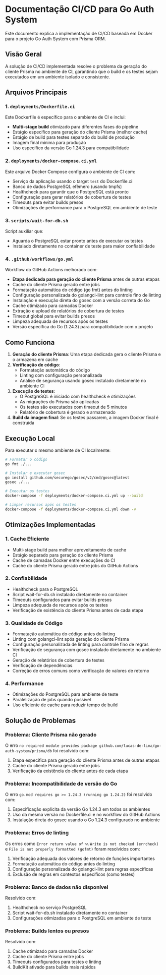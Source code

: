 # Documentação CI/CD para Go Auth System

Este documento explica a implementação de CI/CD baseada em Docker para o projeto Go Auth System com Prisma ORM.

## Visão Geral

A solução de CI/CD implementada resolve o problema da geração do cliente Prisma no ambiente de CI, garantindo que o build e os testes sejam executados em um ambiente isolado e consistente.

## Arquivos Principais

### 1. `deployments/Dockerfile.ci`

Este Dockerfile é específico para o ambiente de CI e inclui:

- **Multi-stage build** otimizado para diferentes fases do pipeline
- Estágio específico para geração do cliente Prisma (melhor cache)
- Estágio de build para testes separado do build de produção
- Imagem final mínima para produção
- Uso específico da versão Go 1.24.3 para compatibilidade

### 2. `deployments/docker-compose.ci.yml`

Este arquivo Docker Compose configura o ambiente de CI com:

- Serviço da aplicação usando o target `test` do Dockerfile.ci
- Banco de dados PostgreSQL efêmero (usando tmpfs)
- Healthcheck para garantir que o PostgreSQL está pronto
- Configuração para gerar relatórios de cobertura de testes
- Timeouts para evitar builds presos
- Otimizações de performance para o PostgreSQL em ambiente de teste

### 3. `scripts/wait-for-db.sh`

Script auxiliar que:

- Aguarda o PostgreSQL estar pronto antes de executar os testes
- Instalado diretamente no container de teste para maior confiabilidade

### 4. `.github/workflows/go.yml`

Workflow do GitHub Actions melhorado com:

- **Etapa dedicada para geração do cliente Prisma** antes de outras etapas
- Cache do cliente Prisma gerado entre jobs
- Formatação automática do código (go fmt) antes do linting
- Configuração personalizada do golangci-lint para controle fino de linting
- Instalação e execução direta do gosec com a versão correta do Go
- Cache otimizado para camadas Docker
- Extração e upload de relatórios de cobertura de testes
- Timeout global para evitar builds presos
- Limpeza adequada de recursos após os testes
- Versão específica do Go (1.24.3) para compatibilidade com o projeto

## Como Funciona

1. **Geração do cliente Prisma**: Uma etapa dedicada gera o cliente Prisma e o armazena em cache
2. **Verificação de código**: 
   - Formatação automática do código
   - Linting com configuração personalizada
   - Análise de segurança usando gosec instalado diretamente no ambiente CI
3. **Execução de testes**:
   - O PostgreSQL é iniciado com healthcheck e otimizações
   - As migrações do Prisma são aplicadas
   - Os testes são executados com timeout de 5 minutos
   - Relatório de cobertura é gerado e armazenado
4. **Build da imagem final**: Se os testes passarem, a imagem Docker final é construída

## Execução Local

Para executar o mesmo ambiente de CI localmente:

```bash
# Formatar o código
go fmt ./...

# Instalar e executar gosec
go install github.com/securego/gosec/v2/cmd/gosec@latest
gosec ./...

# Executar os testes
docker-compose -f deployments/docker-compose.ci.yml up --build

# Limpar recursos após os testes
docker-compose -f deployments/docker-compose.ci.yml down -v
```

## Otimizações Implementadas

### 1. Cache Eficiente

- Multi-stage build para melhor aproveitamento de cache
- Estágio separado para geração do cliente Prisma
- Cache de camadas Docker entre execuções do CI
- Cache do cliente Prisma gerado entre jobs do GitHub Actions

### 2. Confiabilidade

- Healthcheck para o PostgreSQL
- Script wait-for-db.sh instalado diretamente no container
- Timeouts configurados para evitar builds presos
- Limpeza adequada de recursos após os testes
- Verificação de existência do cliente Prisma antes de cada etapa

### 3. Qualidade de Código

- Formatação automática do código antes do linting
- Linting com golangci-lint após geração do cliente Prisma
- Configuração personalizada de linting para controle fino de regras
- Verificação de segurança com gosec instalado diretamente no ambiente CI
- Geração de relatórios de cobertura de testes
- Verificação de dependências
- Correção de erros comuns como verificação de valores de retorno

### 4. Performance

- Otimizações do PostgreSQL para ambiente de teste
- Paralelização de jobs quando possível
- Uso eficiente de cache para reduzir tempo de build

## Solução de Problemas

### Problema: Cliente Prisma não gerado

O erro `no required module provides package github.com/lucas-de-lima/go-auth-system/prisma/db` foi resolvido com:

1. Etapa específica para geração do cliente Prisma antes de outras etapas
2. Cache do cliente Prisma gerado entre jobs
3. Verificação da existência do cliente antes de cada etapa

### Problema: Incompatibilidade de versão do Go

O erro `go.mod requires go >= 1.24.3 (running go 1.24.2)` foi resolvido com:

1. Especificação explícita da versão Go 1.24.3 em todos os ambientes
2. Uso da mesma versão no Dockerfile.ci e no workflow do GitHub Actions
3. Instalação direta do gosec usando o Go 1.24.3 configurado no ambiente

### Problema: Erros de linting

Os erros como `Error return value of w.Write is not checked (errcheck)` e `File is not properly formatted (gofmt)` foram resolvidos com:

1. Verificação adequada dos valores de retorno de funções importantes
2. Formatação automática do código antes do linting
3. Configuração personalizada do golangci-lint para regras específicas
4. Exclusão de regras em contextos específicos (como testes)

### Problema: Banco de dados não disponível

Resolvido com:
1. Healthcheck no serviço PostgreSQL
2. Script wait-for-db.sh instalado diretamente no container
3. Configurações otimizadas para o PostgreSQL em ambiente de teste

### Problema: Builds lentos ou presos

Resolvido com:
1. Cache otimizado para camadas Docker
2. Cache do cliente Prisma entre jobs
3. Timeouts configurados para testes e linting
4. BuildKit ativado para builds mais rápidos 